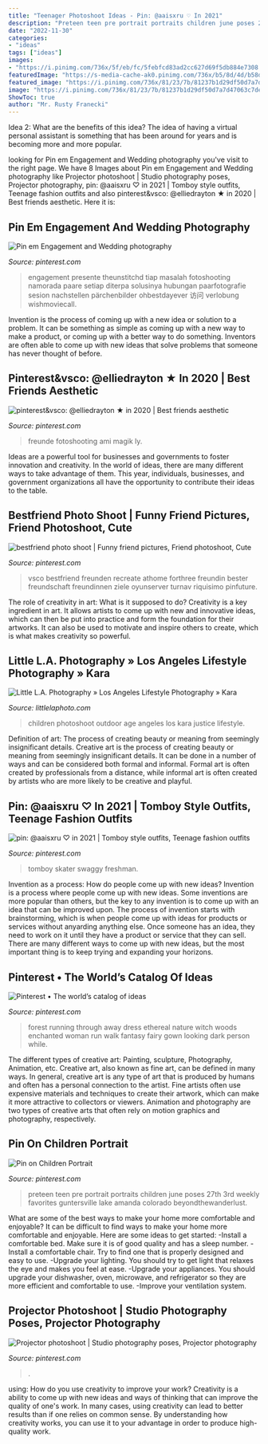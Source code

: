 ```yaml
---
title: "Teenager Photoshoot Ideas - Pin: @aaisxru ♡ In 2021"
description: "Preteen teen pre portrait portraits children june poses 27th 3rd weekly favorites guntersville lake amanda colorado beyondthewanderlust"
date: "2022-11-30"
categories:
- "ideas"
tags: ["ideas"]
images:
- "https://i.pinimg.com/736x/5f/eb/fc/5febfcd83ad2cc627d69f5db884e7308.jpg"
featuredImage: "https://s-media-cache-ak0.pinimg.com/736x/b5/8d/4d/b58d4d2df2da2458894f97e305df58b7.jpg"
featured_image: "https://i.pinimg.com/736x/81/23/7b/81237b1d29df50d7a7d47063c7decfe9.jpg"
image: "https://i.pinimg.com/736x/81/23/7b/81237b1d29df50d7a7d47063c7decfe9.jpg"
ShowToc: true
author: "Mr. Rusty Franecki"
---
```



Idea 2: What are the benefits of this idea?
The idea of having a virtual personal assistant is something that has been around for years and is becoming more and more popular.

	

		
looking for Pin em Engagement and Wedding photography you've visit to the right page. We have 8 Images about Pin em Engagement and Wedding photography like Projector photoshoot | Studio photography poses, Projector photography, pin: @aaisxru ♡ in 2021 | Tomboy style outfits, Teenage fashion outfits and also pinterest&amp;vsco: @elliedrayton ★ in 2020 | Best friends aesthetic. Here it is:
		
    
## Pin Em Engagement And Wedding Photography

<img loading=lazy src="https://i.pinimg.com/originals/ac/2d/98/ac2d9804d3a937d161740f7987b2b0ff.jpg" onerror="this.onerror=null;this.src='https://tse4.mm.bing.net/th?id=OIP.RstrYDsvJwR5EPmIyer8TQHaLH&amp;pid=15.1';" alt="Pin em Engagement and Wedding photography">

_Source: pinterest.com_

>engagement presente theunstitchd tiap masalah fotoshooting namorada paare setiap diterpa solusinya hubungan paarfotografie sesion nachstellen pärchenbilder ohbestdayever 访问 verlobung wishmoviecall. 

	

Invention is the process of coming up with a new idea or solution to a problem. It can be something as simple as coming up with a new way to make a product, or coming up with a better way to do something. Inventors are often able to come up with new ideas that solve problems that someone has never thought of before.

    
## Pinterest&amp;vsco: @elliedrayton ★ In 2020 | Best Friends Aesthetic

<img loading=lazy src="https://i.pinimg.com/736x/5f/eb/fc/5febfcd83ad2cc627d69f5db884e7308.jpg" onerror="this.onerror=null;this.src='https://tse2.mm.bing.net/th?id=OIP.A8cCvha_NegrbrWD5IL_LAHaI0&amp;pid=15.1';" alt="pinterest&amp;vsco: @elliedrayton ★ in 2020 | Best friends aesthetic">

_Source: pinterest.com_

>freunde fotoshooting ami magik ly. 

	

Ideas are a powerful tool for businesses and governments to foster innovation and creativity. In the world of ideas, there are many different ways to take advantage of them. This year, individuals, businesses, and government organizations all have the opportunity to contribute their ideas to the table.

    
## Bestfriend Photo Shoot | Funny Friend Pictures, Friend Photoshoot, Cute

<img loading=lazy src="https://i.pinimg.com/736x/12/15/61/121561c4cddcaa056e94ef2ce5b87ad3.jpg" onerror="this.onerror=null;this.src='https://tse3.mm.bing.net/th?id=OIP.MpLWQeEhiLpPZVxgvXcvyQAAAA&amp;pid=15.1';" alt="bestfriend photo shoot | Funny friend pictures, Friend photoshoot, Cute">

_Source: pinterest.com_

>vsco bestfriend freunden recreate athome forthree freundin bester freundschaft freundinnen ziele oyunserver turnav riquisimo pinfuture. 

	

The role of creativity in art: What is it supposed to do?
Creativity is a key ingredient in art. It allows artists to come up with new and innovative ideas, which can then be put into practice and form the foundation for their artworks. It can also be used to motivate and inspire others to create, which is what makes creativity so powerful.

    
## Little L.A. Photography » Los Angeles Lifestyle Photography » Kara

<img loading=lazy src="http://littlelaphoto.com/wordpress/wp-content/uploads/2013/06/cute-outdoor-photoshoot-ideas.jpg" onerror="this.onerror=null;this.src='https://tse1.mm.bing.net/th?id=OIP.PylCKacSmt5bq-ZlX3cqfQHaLH&amp;pid=15.1';" alt="Little L.A. Photography » Los Angeles Lifestyle Photography » Kara">

_Source: littlelaphoto.com_

>children photoshoot outdoor age angeles los kara justice lifestyle. 

	

Definition of art: The process of creating beauty or meaning from seemingly insignificant details.
Creative art is the process of creating beauty or meaning from seemingly insignificant details. It can be done in a number of ways and can be considered both formal and informal. Formal art is often created by professionals from a distance, while informal art is often created by artists who are more likely to be creative and playful.

    
## Pin: @aaisxru ♡ In 2021 | Tomboy Style Outfits, Teenage Fashion Outfits

<img loading=lazy src="https://i.pinimg.com/736x/81/23/7b/81237b1d29df50d7a7d47063c7decfe9.jpg" onerror="this.onerror=null;this.src='https://tse1.mm.bing.net/th?id=OIP.mYNCb8f10FDGgswrCun7lAHaNi&amp;pid=15.1';" alt="pin: @aaisxru ♡ in 2021 | Tomboy style outfits, Teenage fashion outfits">

_Source: pinterest.com_

>tomboy skater swaggy freshman. 

	

Invention as a process: How do people come up with new ideas?
Invention is a process where people come up with new ideas. Some inventions are more popular than others, but the key to any invention is to come up with an idea that can be improved upon. The process of invention starts with brainstorming, which is when people come up with ideas for products or services without anyarding anything else. Once someone has an idea, they need to work on it until they have a product or service that they can sell. There are many different ways to come up with new ideas, but the most important thing is to keep trying and expanding your horizons.

    
## Pinterest • The World’s Catalog Of Ideas

<img loading=lazy src="https://s-media-cache-ak0.pinimg.com/736x/b5/8d/4d/b58d4d2df2da2458894f97e305df58b7.jpg" onerror="this.onerror=null;this.src='https://tse1.mm.bing.net/th?id=OIP.CF2fLCI3VSjqJr64r3A1iwHaLH&amp;pid=15.1';" alt="Pinterest • The world’s catalog of ideas">

_Source: pinterest.com_

>forest running through away dress ethereal nature witch woods enchanted woman run walk fantasy fairy gown looking dark person while. 

	

The different types of creative art: Painting, sculpture, Photography, Animation, etc.
Creative art, also known as fine art, can be defined in many ways. In general, creative art is any type of art that is produced by humans and often has a personal connection to the artist. Fine artists often use expensive materials and techniques to create their artwork, which can make it more attractive to collectors or viewers. Animation and photography are two types of creative arts that often rely on motion graphics and photography, respectively.

    
## Pin On Children Portrait

<img loading=lazy src="https://i.pinimg.com/736x/01/6e/db/016edb9d9928d2d11e158863ef01ad8e--teen-fashion-photography-preteen-photography.jpg" onerror="this.onerror=null;this.src='https://tse3.mm.bing.net/th?id=OIP.T8ZIURBqyaWjwfrYYgMRgQHaKY&amp;pid=15.1';" alt="Pin on Children Portrait">

_Source: pinterest.com_

>preteen teen pre portrait portraits children june poses 27th 3rd weekly favorites guntersville lake amanda colorado beyondthewanderlust. 

	

What are some of the best ways to make your home more comfortable and enjoyable?
It can be difficult to find ways to make your home more comfortable and enjoyable. Here are some ideas to get started: 
-Install a comfortable bed. Make sure it is of good quality and has a sleep number.
-Install a comfortable chair. Try to find one that is properly designed and easy to use.
-Upgrade your lighting. You should try to get light that relaxes the eye and makes you feel at ease.
-Upgrade your appliances. You should upgrade your dishwasher, oven, microwave, and refrigerator so they are more efficient and comfortable to use. 
-Improve your ventilation system.

    
## Projector Photoshoot | Studio Photography Poses, Projector Photography

<img loading=lazy src="https://i.pinimg.com/originals/85/d8/85/85d885aade5ad88ef7c1fc0387f6d881.jpg" onerror="this.onerror=null;this.src='https://tse2.mm.bing.net/th?id=OIP.g4uuEXnHmnAbVi9_jNl3CgHaJ2&amp;pid=15.1';" alt="Projector photoshoot | Studio photography poses, Projector photography">

_Source: pinterest.com_

>. 

	

using: How do you use creativity to improve your work?
Creativity is a ability to come up with new ideas and ways of thinking that can improve the quality of one's work. In many cases, using creativity can lead to better results than if one relies on common sense. By understanding how creativity works, you can use it to your advantage in order to produce high-quality work.

